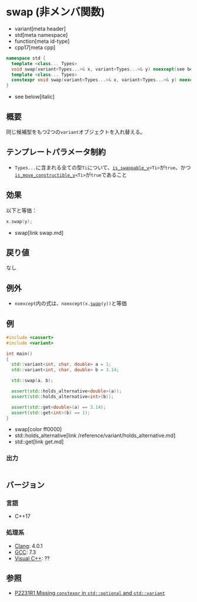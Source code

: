 # swap (非メンバ関数)
* variant[meta header]
* std[meta namespace]
* function[meta id-type]
* cpp17[meta cpp]

```cpp
namespace std {
  template <class... Types>
  void swap(variant<Types...>& x, variant<Types...>& y) noexcept(see below);            // C++17
  template <class... Types>
  constexpr void swap(variant<Types...>& x, variant<Types...>& y) noexcept(see below);  // C++23
}
```
* see below[italic]

## 概要
同じ候補型をもつ2つの`variant`オブジェクトを入れ替える。


## テンプレートパラメータ制約
- `Types...`に含まれる全ての型`Ti`について、[`is_swappable_v`](/reference/type_traits/is_swappable.md)`<Ti>`が`true`、かつ[`is_move_constructible_v`](/reference/type_traits/is_move_constructible.md)`<Ti>`が`true`であること


## 効果
以下と等価：

```cpp
x.swap(y);
```
* swap[link swap.md]


## 戻り値
なし


## 例外
- `noexcept`内の式は、`noexcept(x.`[`swap`](swap.md)`(y))`と等価


## 例
```cpp example
#include <cassert>
#include <variant>

int main()
{
  std::variant<int, char, double> a = 1;
  std::variant<int, char, double> b = 3.14;

  std::swap(a, b);

  assert(std::holds_alternative<double>(a));
  assert(std::holds_alternative<int>(b));

  assert(std::get<double>(a) == 3.14);
  assert(std::get<int>(b) == 1);
}
```
* swap[color ff0000]
* std::holds_alternative[link /reference/variant/holds_alternative.md]
* std::get[link get.md]

### 出力
```
```

## バージョン
### 言語
- C++17

### 処理系
- [Clang](/implementation.md#clang): 4.0.1
- [GCC](/implementation.md#gcc): 7.3
- [Visual C++](/implementation.md#visual_cpp): ??

## 参照
- [P2231R1 Missing `constexpr` in `std::optional` and `std::variant`](https://www.open-std.org/jtc1/sc22/wg21/docs/papers/2021/p2231r1.html)
